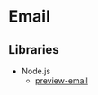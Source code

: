 # Email

## Libraries

- Node.js
  - [preview-email](/nodejs/libraries/preview-email.md)

<!--
https://htmlemailcheck.com
-->
